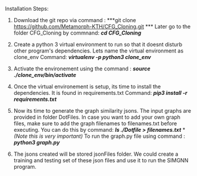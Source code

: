 Installation Steps: 

1. Download the git repo via command : ***git clone https://github.com/Metamorph-KTH/CFG_Cloning.git ***
   Later go to the folder CFG_Cloning by commnand: ***cd CFG_Cloning***

2. Create a python 3 virtual environment to run so that it doesnt disturb other program's dependencies. Lets name the virtual environment as clone_env
   Command: ***virtualenv -p python3 clone_env***

3. Activate the environement using the command : ***source ./clone_env/bin/activate***

4. Once the virtual environement is setup, its time to install the dependencies. It is found in requirements.txt 
   Command: ***pip3 install -r requirements.txt*** 

5. Now its time to generate the graph similarity jsons. The input graphs are provided in folder DotFiles. In case you want to add your own graph files, make sure to add the graph filenames to filenames.txt before executing. You can do this by command: ***ls ./Dotfile > filenames.txt***  **(*Note this is very important)**
   To run the graph.py file using command : ***python3 graph.py***
   
6.  The jsons created will be stored jsonFiles folder. We could create a training and testing set of these json files and use it to run the SIMGNN program.   

